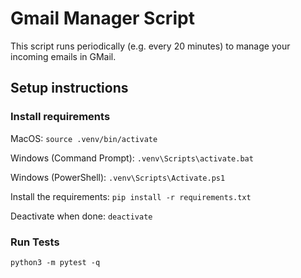 # Gmail Manager Script

This script runs periodically (e.g. every 20 minutes) to manage your incoming emails in GMail.

## Setup instructions

### Install requirements

MacOS:
`source .venv/bin/activate`

Windows (Command Prompt):
`.venv\Scripts\activate.bat`

Windows (PowerShell):
`.venv\Scripts\Activate.ps1`

Install the requirements:
`pip install -r requirements.txt`

Deactivate when done:
`deactivate`

### Run Tests

`python3 -m pytest -q`
